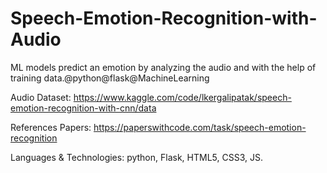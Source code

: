 # Speech-Emotion-Recognition-with-Audio
ML models predict an emotion by analyzing the audio and with the help of training data.@python@flask@MachineLearning

Audio Dataset:
https://www.kaggle.com/code/lkergalipatak/speech-emotion-recognition-with-cnn/data 

References Papers:
https://paperswithcode.com/task/speech-emotion-recognition 

Languages & Technologies: python, Flask, HTML5, CSS3, JS.
